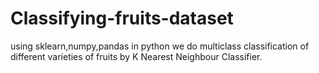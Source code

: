 # Classifying-fruits-dataset
using sklearn,numpy,pandas in python we do multiclass classification of different varieties of fruits by K Nearest Neighbour Classifier.
